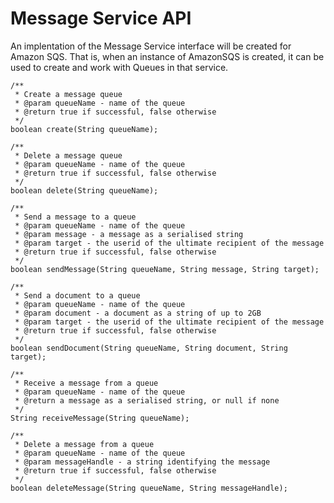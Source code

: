 Message Service API
===================

An implentation of the Message Service interface will be created for Amazon SQS.  That is, when an instance of AmazonSQS is created, it can be used to create and work with Queues in that service.

	/**
	 * Create a message queue
	 * @param queueName - name of the queue
	 * @return true if successful, false otherwise
	 */
	boolean create(String queueName);

	/**
	 * Delete a message queue
	 * @param queueName - name of the queue
	 * @return true if successful, false otherwise
	 */
	boolean delete(String queueName);
	
	/**
	 * Send a message to a queue
	 * @param queueName - name of the queue
	 * @param message - a message as a serialised string
	 * @param target - the userid of the ultimate recipient of the message
	 * @return true if successful, false otherwise
	 */
	boolean sendMessage(String queueName, String message, String target);
	
	/**
	 * Send a document to a queue
	 * @param queueName - name of the queue
	 * @param document - a document as a string of up to 2GB
	 * @param target - the userid of the ultimate recipient of the message
	 * @return true if successful, false otherwise
	 */
	boolean sendDocument(String queueName, String document, String target);
	
	/**
	 * Receive a message from a queue
	 * @param queueName - name of the queue
	 * @return a message as a serialised string, or null if none
	 */
	String receiveMessage(String queueName);
	
	/**
	 * Delete a message from a queue
	 * @param queueName - name of the queue
	 * @param messageHandle - a string identifying the message
	 * @return true if successful, false otherwise
	 */
	boolean deleteMessage(String queueName, String messageHandle);
